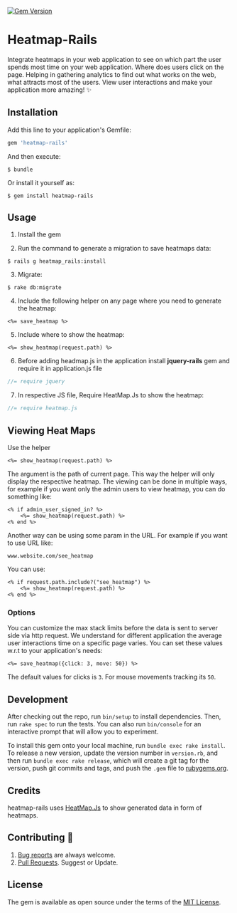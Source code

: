 [![Gem Version](https://badge.fury.io/rb/heatmap-rails.svg)](https://badge.fury.io/rb/heatmap-rails)

# Heatmap-Rails

Integrate heatmaps in your web application to see on which part the user spends most time on your web application. Where does users click on the page.
Helping in gathering analytics to find out what works on the web, what attracts most of the users.
View user interactions and make your application more amazing! :sparkles:

## Installation

Add this line to your application's Gemfile:

```ruby
gem 'heatmap-rails'
```

And then execute:

    $ bundle

Or install it yourself as:

    $ gem install heatmap-rails

## Usage

1. Install the gem

2. Run the command to generate a migration to save heatmaps data:
```console
$ rails g heatmap_rails:install
```

3. Migrate:
```console
$ rake db:migrate
```

4. Include the following helper on any page where you need to generate the heatmap:
```erb
<%= save_heatmap %>
```

5. Include where to show the heatmap:
```erb
<%= show_heatmap(request.path) %>
```
6. Before adding headmap.js in the application install **jquery-rails** gem and require it in application.js file
```js
//= require jquery
```


7. In respective JS file, Require HeatMap.Js to show the heatmap:
```js
//= require heatmap.js
```
## Viewing Heat Maps
Use the helper
```erb
<%= show_heatmap(request.path) %>
```
The argument is the path of current page. This way the helper will only display the respective heatmap.
The viewing can be done in multiple ways, for example if you want only the admin users to view heatmap, you can do something like:

```erb
<% if admin_user_signed_in? %>
    <%= show_heatmap(request.path) %>
<% end %>
```

Another way can be using some param in the URL. For example if you want to use URL like:

```url
www.website.com/see_heatmap
```

You can use:

```erb
<% if request.path.include?("see_heatmap") %>
    <%= show_heatmap(request.path) %>
<% end %>
```

### Options

You can customize the max stack limits before the data is sent to server side via http request. We understand for different application the average user interactions time on a specific page varies. You can set these values w.r.t to your application's needs:
```erb
<%= save_heatmap({click: 3, move: 50}) %>
```
The default values for clicks is `3`. For mouse movements tracking its `50`.

## Development

After checking out the repo, run `bin/setup` to install dependencies. Then, run `rake spec` to run the tests. You can also run `bin/console` for an interactive prompt that will allow you to experiment.

To install this gem onto your local machine, run `bundle exec rake install`. To release a new version, update the version number in `version.rb`, and then run `bundle exec rake release`, which will create a git tag for the version, push git commits and tags, and push the `.gem` file to [rubygems.org](https://rubygems.org).

## Credits
heatmap-rails uses [HeatMap.Js](https://www.patrick-wied.at/static/heatmapjs/) to show generated data in form of heatmaps.

## Contributing :construction:

1. [Bug reports](https://github.com/Qbatch/heatmap-rails/issues) are always welcome.
2. [Pull Requests](https://github.com/Qbatch/heatmap-rails/pulls). Suggest or Update.

## License

The gem is available as open source under the terms of the [MIT License](https://opensource.org/licenses/MIT).
